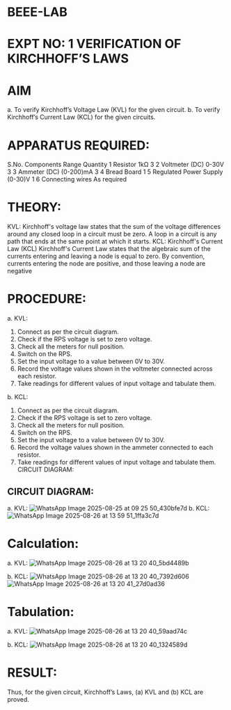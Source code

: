 # BEEE-LAB
# EXPT NO: 1	VERIFICATION OF KIRCHHOFF’S LAWS
# AIM
a.   To verify Kirchhoff’s Voltage Law (KVL) for the given circuit. 
b.   To verify Kirchhoff’s Current Law (KCL) for the given circuits.

# APPARATUS REQUIRED:
S.No.	Components	Range	Quantity
1	Resistor	1kΩ	3
2	Voltmeter (DC)	0-30V	3
3	Ammeter (DC)	(0-200)mA	3
4	Bread Board		1
5	Regulated Power Supply	(0-30)V	1
6	Connecting wires		As required

# THEORY:
KVL: Kirchhoff's voltage law states that the sum of the voltage differences around any closed loop in a circuit must be zero. A loop in a circuit is any path that ends at the same point at which it starts.
KCL:
Kirchhoff's Current Law (KCL) Kirchhoff's Current Law states that the algebraic sum of the currents entering and leaving a node is equal to zero. By convention, currents entering the node are positive, and those leaving a node are negative


# PROCEDURE:
a.   KVL:
1.   Connect as per the circuit diagram.
2.   Check if the RPS voltage is set to zero voltage.
3.   Check all the meters for null position.
4.   Switch on the RPS.
5.   Set the input voltage to a value between 0V to 30V.
6.   Record the voltage values shown in the voltmeter connected across each resistor.
7.   Take readings for different values of input voltage and tabulate them.


b.  KCL:
1.   Connect as per the circuit diagram.
2.   Check if the RPS voltage is set to zero voltage.
3.   Check all the meters for null position.
4.   Switch on the RPS.
5.   Set the input voltage to a value between 0V to 30V.
6.   Record the voltage values shown in the ammeter connected to each resistor.
7.   Take readings for different values of input voltage and tabulate them. 
CIRCUIT DIAGRAM:

## CIRCUIT DIAGRAM:


a.   KVL:
![WhatsApp Image 2025-08-25 at 09 25 50_430bfe7d](https://github.com/user-attachments/assets/81b0d250-1523-44dc-bc83-0b4edc9deb1c)
b.  KCL:
![WhatsApp Image 2025-08-26 at 13 59 51_1ffa3c7d](https://github.com/user-attachments/assets/bb5c665f-a6bb-4e25-97d1-ab728aa46560)

# Calculation:

a.   KVL:
![WhatsApp Image 2025-08-26 at 13 20 40_5bd4489b](https://github.com/user-attachments/assets/6472b86a-b4a6-452a-8aa4-88484d94c905)

b.  KCL:
![WhatsApp Image 2025-08-26 at 13 20 40_7392d606](https://github.com/user-attachments/assets/8eae9ef6-9dba-4c4c-ab00-b11cc36df314)
![WhatsApp Image 2025-08-26 at 13 20 41_27d0ad36](https://github.com/user-attachments/assets/fe05e614-055c-4175-8563-4fb471d7e0af)


# Tabulation:

a.   KVL:
  ![WhatsApp Image 2025-08-26 at 13 20 40_59aad74c](https://github.com/user-attachments/assets/0005679d-4a7a-4ae6-832e-e6995e1ff337)


b.  KCL:
![WhatsApp Image 2025-08-26 at 13 20 40_1324589d](https://github.com/user-attachments/assets/7e627df6-9cb5-46d3-9e57-776d5d3c2baa)



# RESULT:

Thus, for the given circuit, Kirchhoff’s Laws, (a) KVL and (b) KCL are proved.

